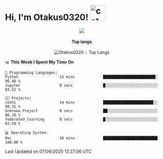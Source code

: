 <h1> Hi, I'm Otakus0320! <img src="https://media.giphy.com/media/mGcNjsfWAjY5AEZNw6/giphy.gif" width="50" alt="cat"></h1>

<p align="center"><a href="https://wakatime.com/@044d69d0-1253-4f60-96b6-5d19a0f9dde5"><img src="https://wakatime.com/badge/user/044d69d0-1253-4f60-96b6-5d19a0f9dde5.svg" /></a></p>

<h4 align="center">Top langs</h4>

<p align="center"><img src="https://github-readme-stats.vercel.app/api/top-langs/?username=Otakus0320&langs_count=10&theme=tokyonight&layout=compact&timestamp={{random_number}}" alt="Otakus0320 :: Top Langs" /></p>

<!--START_SECTION:waka-->
📊 **This Week I Spent My Time On** 

```text
💬 Programming Languages: 
Python                   15 mins             ████████████████████████░   96.48 % 
Jupyter                  0 secs              █░░░░░░░░░░░░░░░░░░░░░░░░   03.52 % 

🐱‍💻 Projects: 
ceshi                    14 mins             ███████████████████████░░   90.31 % 
Unknown Project          0 secs              ██░░░░░░░░░░░░░░░░░░░░░░░   06.10 % 
federated_learning       0 secs              █░░░░░░░░░░░░░░░░░░░░░░░░   03.59 % 

💻 Operating System: 
Mac                      16 mins             █████████████████████████   100.00 % 
```


 Last Updated on 07/06/2025 12:27:06 UTC
<!--END_SECTION:waka-->
